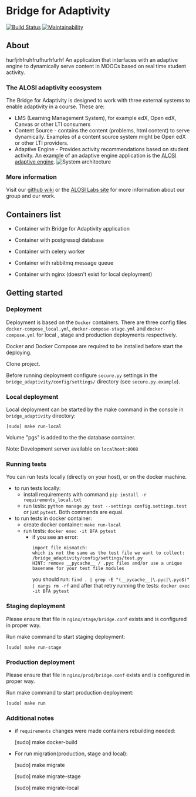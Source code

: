 # Bridge for Adaptivity

[![Build Status](https://travis-ci.org/harvard-vpal/bridge-adaptivity.svg?branch=master)](https://travis-ci.org/harvard-vpal/bridge-adaptivity)
[![Maintainability](https://api.codeclimate.com/v1/badges/41c39f3bbc4b6afd9a85/maintainability)](https://codeclimate.com/github/harvard-vpal/bridge-adaptivity/maintainability)

## About
hurfjrhfruhfrufhurhfurhf
An application that interfaces with an adaptive engine to dynamically serve
content in MOOCs based on real time student activity.

### The ALOSI adaptivity ecosystem
The Bridge for Adaptivity is designed to work with three external
systems to enable adaptivity in a course. These are:
* LMS (Learning Management System), for example edX, Open edX, Canvas or
other LTI consumers
* Content Source - contains the content (problems, html content) to
serve dynamically. Examples of a content source system might be Open edX
or other LTI providers.
* Adaptive Engine - Provides activity recommendations based on student activity.
An example of an adaptive engine application is the [ALOSI adaptive engine](https://github.com/harvard-vpal/adaptive-engine).
![System architecture](img/architecture.png)

### More information

Visit our [github wiki](https://github.com/harvard-vpal/bridge-adaptivity/wiki)
or the [ALOSI Labs site](http://www.alosilabs.org/) for more information about
our group and our work.

## Containers list

- Container with Bridge for Adaptivity application

- Container with postgressql database

- Container with celery worker

- Container with rabbitmq message queue

- Container with nginx (doesn't exist for local deployment)

## Getting started

### Deployment

Deployment is based on the `Docker` containers. There are three config
files `docker-compose_local.yml`, `docker-compose-stage.yml` and `docker-compose.yml` for local
, stage and production deployments respectively.

Docker and Docker Compose are required to be installed before start
the deploying.

Clone project.

Before running deployment configure `secure.py` settings in the
`bridge_adaptivity/config/settings/` directory (see
`secure.py.example`).

### Local deployment

Local deployment can be started by the make command in the
console in `bridge_adaptivity` directory:

    [sudo] make run-local

Volume "pgs" is added to the the database container.

  Note: Development server available on `localhost:8008`


### Running tests

You can run tests locally (directly on your host), or on the docker machine.

* to run tests locally:
    * install requirements with command `pip install -r requirements_local.txt`
    * run tests: `python manage.py test --settings config.settings.test` or just `pytest`. Both commands are equal.
* to run tests in docker container:
    * create docker container: `make run-local`
    * run tests: `docker exec -it BFA pytest`
        * if you see an error:
          ```
          import file mismatch:
          which is not the same as the test file we want to collect:
          /bridge_adaptivity/config/settings/test.py
          HINT: remove __pycache__ / .pyc files and/or use a unique basename for your test file modules
          ```
          you should run: `find . | grep -E "(__pycache__|\.pyc|\.pyo$)" | xargs rm -rf`
          and after that retry running the tests: `docker exec -it BFA pytest`


### Staging deployment

Please ensure that file in `nginx/stage/bridge.conf` exists and
is configured in proper way.

Run make command to start staging deployment:

    [sudo] make run-stage


### Production deployment

Please ensure that file in `nginx/prod/bridge.conf` exists and
is configured in proper way.

Run make command to start production deployment:

    [sudo] make run

### Additional notes

- if `requirements` changes were made containers rebuilding needed:


    [sudo] make docker-build

- For run migration(production, stage and local): 


    [sudo] make migrate

    [sudo] make migrate-stage

    [sudo] make migrate-local
